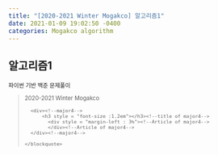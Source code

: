 ```yaml
---
title: "[2020-2021 Winter Mogakco] 알고리즘1"
date: 2021-01-09 19:02:50 -0400
categories: Mogakco algorithm
---
```

## 알고리즘1


<div style = "font-size : 0.8em"><!--biggest-->
   파이썬 기반 백준 문제풀이
  <div><!--<blockquote-->
    <blockquote>
      2020-2021 Winter Mogakco<br/>

      <div><!--major4-->
          <h3 style = "font-size :1.2em"></h3><!--title of major4-->
            <div style = "margin-left : 3%"><!--Article of major4-->
            </div><!--Article of major4-->
      </div><!--major4-->

    </blockquote>
  </div><!--<blockquote-->
</div><!--biggest-->
